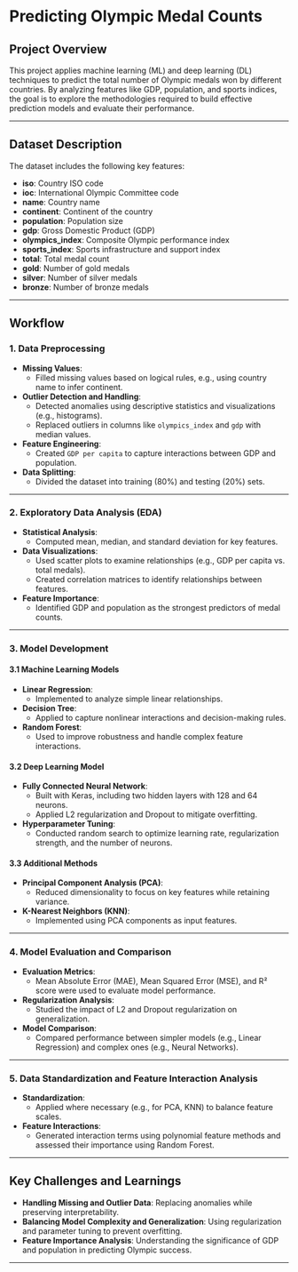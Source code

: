 # Predicting Olympic Medal Counts

## Project Overview
This project applies machine learning (ML) and deep learning (DL) techniques to predict the total number of Olympic medals won by different countries. By analyzing features like GDP, population, and sports indices, the goal is to explore the methodologies required to build effective prediction models and evaluate their performance.

---

## Dataset Description
The dataset includes the following key features:
- **iso**: Country ISO code
- **ioc**: International Olympic Committee code
- **name**: Country name
- **continent**: Continent of the country
- **population**: Population size
- **gdp**: Gross Domestic Product (GDP)
- **olympics_index**: Composite Olympic performance index
- **sports_index**: Sports infrastructure and support index
- **total**: Total medal count
- **gold**: Number of gold medals
- **silver**: Number of silver medals
- **bronze**: Number of bronze medals

---

## Workflow

### 1. Data Preprocessing
- **Missing Values**:
  - Filled missing values based on logical rules, e.g., using country name to infer continent.
- **Outlier Detection and Handling**:
  - Detected anomalies using descriptive statistics and visualizations (e.g., histograms).
  - Replaced outliers in columns like `olympics_index` and `gdp` with median values.
- **Feature Engineering**:
  - Created `GDP per capita` to capture interactions between GDP and population.
- **Data Splitting**:
  - Divided the dataset into training (80%) and testing (20%) sets.

---

### 2. Exploratory Data Analysis (EDA)
- **Statistical Analysis**:
  - Computed mean, median, and standard deviation for key features.
- **Data Visualizations**:
  - Used scatter plots to examine relationships (e.g., GDP per capita vs. total medals).
  - Created correlation matrices to identify relationships between features.
- **Feature Importance**:
  - Identified GDP and population as the strongest predictors of medal counts.

---

### 3. Model Development
#### 3.1 Machine Learning Models
- **Linear Regression**:
  - Implemented to analyze simple linear relationships.
- **Decision Tree**:
  - Applied to capture nonlinear interactions and decision-making rules.
- **Random Forest**:
  - Used to improve robustness and handle complex feature interactions.

#### 3.2 Deep Learning Model
- **Fully Connected Neural Network**:
  - Built with Keras, including two hidden layers with 128 and 64 neurons.
  - Applied L2 regularization and Dropout to mitigate overfitting.
- **Hyperparameter Tuning**:
  - Conducted random search to optimize learning rate, regularization strength, and the number of neurons.

#### 3.3 Additional Methods
- **Principal Component Analysis (PCA)**:
  - Reduced dimensionality to focus on key features while retaining variance.
- **K-Nearest Neighbors (KNN)**:
  - Implemented using PCA components as input features.

---

### 4. Model Evaluation and Comparison
- **Evaluation Metrics**:
  - Mean Absolute Error (MAE), Mean Squared Error (MSE), and R² score were used to evaluate model performance.
- **Regularization Analysis**:
  - Studied the impact of L2 and Dropout regularization on generalization.
- **Model Comparison**:
  - Compared performance between simpler models (e.g., Linear Regression) and complex ones (e.g., Neural Networks).

---

### 5. Data Standardization and Feature Interaction Analysis
- **Standardization**:
  - Applied where necessary (e.g., for PCA, KNN) to balance feature scales.
- **Feature Interactions**:
  - Generated interaction terms using polynomial feature methods and assessed their importance using Random Forest.

---




## Key Challenges and Learnings
- **Handling Missing and Outlier Data**: Replacing anomalies while preserving interpretability.
- **Balancing Model Complexity and Generalization**: Using regularization and parameter tuning to prevent overfitting.
- **Feature Importance Analysis**: Understanding the significance of GDP and population in predicting Olympic success.

---


